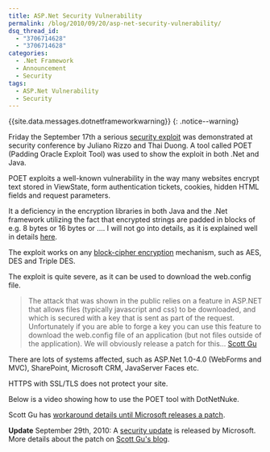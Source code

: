 ```yaml
---
title: ASP.Net Security Vulnerability
permalink: /blog/2010/09/20/asp-net-security-vulnerability/
dsq_thread_id:
  - "3706714628"
  - "3706714628"
categories:
  - .Net Framework
  - Announcement
  - Security
tags:
  - ASP.Net Vulnerability
  - Security
---
```

{{site.data.messages.dotnetframeworkwarning}}
{: .notice--warning}

Friday the September 17th a serious [security exploit](http://www.microsoft.com/technet/security/advisory/2416728.mspx "Microsoft Security Advisory (2416728) Vulnerability in ASP.NET Could Allow Information Disclosure ") was demonstrated at security conference by Juliano Rizzo and Thai Duong. A tool called POET (Padding Oracle Exploit Tool) was used to show the exploit in both .Net and Java.

POET exploits a well-known vulnerability in the way many websites encrypt text stored in ViewState, form authentication tickets, cookies, hidden HTML fields and request parameters.

It a deficiency in the encryption libraries in both Java and the .Net framework utilizing the fact that encrypted strings are padded in blocks of e.g. 8 bytes or 16 bytes or …. I will not go into details, as it is explained well in details [here](http://www.gdssecurity.com/l/b/2010/09/14/automated-padding-oracle-attacks-with-padbuster/ "Article Automated Padding Oracle Attacks with PadBuster").

The exploit works on any [block-cipher encryption](http://en.wikipedia.org/wiki/Block_cipher "Block cipher on Wikipedia") mechanism, such as AES, DES and Triple DES.

The exploit is quite severe, as it can be used to download the web.config file.

> The attack that was shown in the public relies on a feature in ASP.NET that allows files (typically javascript and css) to be downloaded, and which is secured with a key that is sent as part of the request. Unfortunately if you are able to forge a key you can use this feature to download the web.config file of an application (but not files outside of the application). We will obviously release a patch for this… [Scott Gu](http://weblogs.asp.net/scottgu/archive/2010/09/18/important-asp-net-security-vulnerability.aspx "Comment by Scott Gu")

There are lots of systems affected, such as ASP.Net 1.0-4.0 (WebForms and MVC), SharePoint, Microsoft CRM, JavaServer Faces etc.

HTTPS with SSL/TLS does not protect your site.

Below is a video showing how to use the POET tool with DotNetNuke.

Scott Gu has [workaround details until Microsoft releases a patch](http://weblogs.asp.net/scottgu/archive/2010/09/18/important-asp-net-security-vulnerability.aspx "ASP.Net workaround").

**Update** September 29th, 2010: A [security update](http://www.microsoft.com/technet/security/bulletin/ms10-070.mspx "Microsoft Security Bulletin MS10-070 - Important") is released by Microsoft. More details about the patch on [Scott Gu's blog](http://weblogs.asp.net/scottgu/archive/2010/09/28/asp-net-security-update-now-available.aspx "Details of the ASP.NET Security Update").
